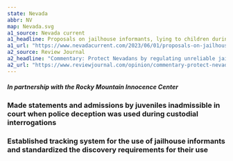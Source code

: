 ```yaml
---
state: Nevada
abbr: NV
map: Nevada.svg
a1_source: Nevada current
a1_headline: Proposals on jailhouse informants, lying to children during interrogations advance in Carson City
a1_url: "https://www.nevadacurrent.com/2023/06/01/proposals-on-jailhouse-informants-lying-to-children-during-interrogations-advance-in-carson-city/"
a2_source: Review Journal
a2_headline: "Commentary: Protect Nevadans by regulating unreliable jailhouse informants"
a2_url: "https://www.reviewjournal.com/opinion/commentary-protect-nevadans-by-regulating-unreliable-jailhouse-informants-2777130/"
---
```

<h5>In partnership with the Rocky Mountain Innocence Center</h5>
<h3>Made statements and admissions by juveniles inadmissible in court when police deception was used during custodial interrogations</h3>
<h3>Established tracking system for the use of jailhouse informants and standardized the discovery requirements for their use</h3>
